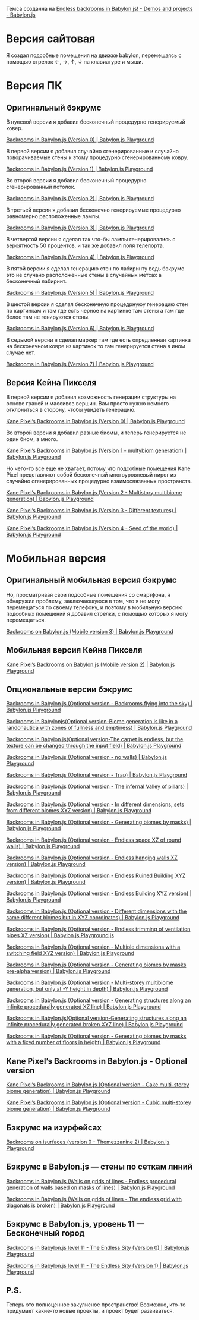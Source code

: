 Темса созданна на [Endless backrooms in Babylon.js! - Demos and projects - Babylon.js](https://forum.babylonjs.com/t/endless-backrooms-in-babylon-js/55544/45)

# Версия сайтовая

Я создал подсобные помещения на движке babylon, перемещаясь с помощью стрелок ←, →, ↑, ↓ на клавиатуре и мыши.

# Версия ПК 

## Оригинальный бэкрумс 

В нулевой версии я добавил бесконечный процедурно генерируемый ковер.

[Backrooms in Babylon.js (Version 0) | Babylon.js Playground](https://playground.babylonjs.com/#BM5M6A)

В первой версии я добавил случайно сгенерированные и случайно поворачиваемые стены к этому процедурно сгенерированному ковру.

[Backrooms in Babylon.js (Version 1) | Babylon.js Playground](https://playground.babylonjs.com/#VBRJ0Y)

Во второй версии я добавил бесконечный процедурно сгенерированный потолок.

[Backrooms in Babylon.js (Version 2) | Babylon.js Playground](https://playground.babylonjs.com/#NGAD7L)

В третьей версии я добавил бесконечно генерируемые процедурно равномерно расположенные лампы.

[Backrooms in Babylon.js (Version 3) | Babylon.js Playground](https://playground.babylonjs.com/#1XXCMX#1)

В четвертой версии я сделал так что-бы лампы генерировались с вероятность 50 процентов, и так же добавил поля телепорта.

[Backrooms in Babylon.js (Version 4) | Babylon.js Playground](https://playground.babylonjs.com/#HUS6UR#1)

В пятой версии я сделал генерацию стен по лабиринту ведь бэкрумс это не случано расположенные стены в случайных метсах а бесконечный лабиринт. 

[Backrooms in Babylon.js (Version 5) | Babylon.js Playground](https://playground.babylonjs.com/#XNSPM5#0)

В шестой версии я сделал бесконечную процедрнуюу генерацию стен по картинкам и там где есть черное на картинке там стены а там где белое там не генируются стены.

[Backrooms in Babylon.js (Version 6) | Babylon.js Playground](https://playground.babylonjs.com/#Q926I8#0)

В седьмой версии я сделал маркер там где есть опредленная картинка на бесконечном ковре из картинок то там генерируется стена в ином случае нет.

[Backrooms in Babylon.js (Version 7) | Babylon.js Playground](https://playground.babylonjs.com/#74JVEN#0)

## Версия Кейна Пикселя

В первой версии я добавил возможность генерации структуры на основе граней и массивов вершин. Вам просто нужно немного отклониться в сторону, чтобы увидеть генерацию.

[Kane Pixel’s Backrooms in Babylon.js (Version 0) | Babylon.js Playground](https://playground.babylonjs.com/#CBZ7JF)

Во второй версии я добавил разные биомы, и теперь генерируется не один биом, а много.

[Kane Pixel’s Backrooms in Babylon.js (Version 1 - multybiom generation) | Babylon.js Playground](https://playground.babylonjs.com/#RSODNR)

Но чего-то все еще не хватает, потому что подсобные помещения Kane Pixel представляют собой бесконечный многоуровневый пирог из случайно сгенерированных процедурно взаимосвязанных пространств.

[Kane Pixel’s Backrooms in Babylon.js (Version 2 - Multistory multibiome generation) | Babylon.js Playground](https://playground.babylonjs.com/#AWLGMD)

[Kane Pixel’s Backrooms in Babylon.js (Version 3 - Different textures) | Babylon.js Playground](https://playground.babylonjs.com/#9ZJ0XW#0)

[Kanе Pixel’s Backrooms in Babylon.js (Version 4 - Seed of the world) | Babylon.js Playground](http://playground.babylonjs.com/#5R1MLK#0)

# Мобильная версия

## Оригинальный мобильная версия бэкрумс

Но, просматривая свои подсобные помещения со смартфона, я обнаружил проблему, заключающуюся в том, что я не могу перемещаться по своему телефону, и поэтому в мобильную версию подсобных помещений я добавил стрелки, с помощью которых я могу перемещаться.

[Backrooms on Babylon.js (Mobile version 3) | Babylon.js Playground](https://playground.babylonjs.com/#25EV8E)

## Мобильная версия Кейна Пикселя

[Kane Pixel’s Backrooms on Babylon.js (Mobile version 2) | Babylon.js Playground](https://playground.babylonjs.com/#1GXGH8)

## Опциональные версии бэкрумс

[Backrooms in Babylon.js (Optional version - Backrooms flying into the sky) | Babylon.js Playground](https://playground.babylonjs.com/#34X9YU#0)

[Backrooms in Babylonjs(Optional version-Biome generation is like in a randonautica with zones of fullness and emptiness) | Babylon.js Playground](https://playground.babylonjs.com/#Y3TM2F#0)

[Backrooms in Babylon.js(Optional version-The carpet is endless, but the texture can be changed through the input field) | Babylon.js Playground](https://playground.babylonjs.com/#AHP53D#0)

[Backrooms in Babylon.js (Optional version - no walls) | Babylon.js Playground](https://playground.babylonjs.com/#T7SDF5#0)

[Backrooms in Babylon.js (Optional version - Trap) | Babylon.js Playground](https://playground.babylonjs.com/#GU5ZOU#0)

[Backrooms in Babylon.js (Optional version - The infernal Valley of pillars) | Babylon.js Playground](https://playground.babylonjs.com/#1P97PV#0)

[Backrooms in Babylon.js (Optional version - In different dimensions, sets from different biomes XYZ version) | Babylon.js Playground](https://playground.babylonjs.com/#KQXD6E#0)

[Backrooms in Babylon.js (Optional version - Generating biomes by masks) | Babylon.js Playground](https://playground.babylonjs.com/#6M3H3Y#0)

[Backrooms in Babylon.js (Optional version - Endless space XZ of round walls) | Babylon.js Playground](https://playground.babylonjs.com/#JEULSV#0)

[Backrooms in Babylon.js (Optional version - Endless hanging walls XZ version) | Babylon.js Playground](https://playground.babylonjs.com/#5R23Z2#0)

[Backrooms in Babylon.js (Optional version - Endless Ruined Building XYZ version) | Babylon.js Playground](https://playground.babylonjs.com/#IG2UMF#0)

[Backrooms in Babylon.js (Optional version - Endless Building XYZ version) | Babylon.js Playground](https://playground.babylonjs.com/#3US01K#0)

[Backrooms in Babylon.js (Optional version - Different dimensions with the same different biomes but in XYZ coordinates) | Babylon.js Playground](https://playground.babylonjs.com/#FMT8P7#0)

[Backrooms in Babylon.js (Optional version - Endless trimming of ventilation pipes XZ version) | Babylon.js Playground.js](https://playground.babylonjs.com/#Z6EBKY#0)

[Backrooms in Babylon.js (Optional version - Multiple dimensions with a switching field XYZ version) | Babylon.js Playground](https://playground.babylonjs.com/#0WCJ5W#0)

[Backrooms in Babylon.js (Optional version - Generating biomes by masks pre-alpha version) | Babylon.js Playground](https://playground.babylonjs.com/?inspectorv2=true#P4J1CZ#0)

[Backrooms in Babylon.js (Optional version - Multi-storey multibiome generation, but only at -Y height in depth) | Babylon.js Playground](https://playground.babylonjs.com/?inspectorv2=true#V0MU79#0)

[Backrooms in Babylon.js (Optional version - Generating structures along an infinite procedurally generated XZ line) | Babylon.js Playground](https://playground.babylonjs.com/?inspectorv2=true#VSYOND#0)

[Backrooms in Babylon.js(Optional version-Generating structures along an infinite procedurally generated broken XYZ line) | Babylon.js Playground](https://playground.babylonjs.com/?inspectorv2=true#OHNQ3B#0)

[Backrooms in Babylon.js (Optional version - Generating biomes by masks with a fixed number of floors in height) | Babylon.js Playground](https://playground.babylonjs.com/?inspectorv2=true#SSHIOZ#0)

## Kane Pixel’s Backrooms in Babylon.js - Optional version

[Kane Pixel’s Backrooms in Babylon.js (Optional version - Cake multi-storey biome generation) | Babylon.js Playground](https://playground.babylonjs.com/#LS4GSZ#0)

[Kane Pixel’s Backrooms in Babylon.js (Optional version - Cubic multi-storey biome generation) | Babylon.js Playground](https://playground.babylonjs.com/#945FVB#0)

## Бэкрумс на изурфейсах

[Backrooms on isurfaces (version 0 - Themezzanine 2) | Babylon.js Playground](https://playground.babylonjs.com/#YCI2DG#0)

## Бэкрумс в Babylon.js — стены по сеткам линий

[Backrooms in Babylon.js (Walls on grids of lines - Endless procedural generation of walls based on masks of lines) | Babylon.js Playground](https://playground.babylonjs.com/#TFUHZL#0)

[Backrooms in Babylon.js (Walls on grids of lines - The endless grid with diagonals is broken) | Babylon.js Playground](https://playground.babylonjs.com/#39Z59A#0)

## Бэкрумс в Babylon.js, уровень 11 — Бесконечный город

[Backrooms in Babylon.js level 11 - The Endless Sity (Version 0) | Babylon.js Playground](https://playground.babylonjs.com/#D14H1M#0)

[Backrooms in Babylon.js level 11 - The Endless Sity (Version 1) | Babylon.js Playground](https://playground.babylonjs.com/#N96KG5#0)

## P.S.

Теперь это полноценное закулисное пространство! Возможно, кто-то придумает какие-то новые проекты, и проект будет развиваться.
